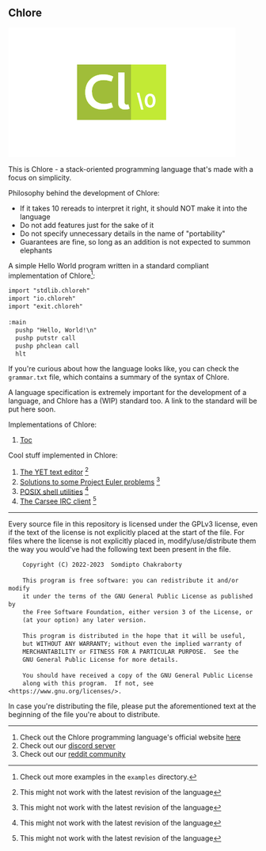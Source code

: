 Chlore
----

![Chlore logo](./chlore-logo.png)

This is Chlore - a stack-oriented programming language that's made with a focus on simplicity.

Philosophy behind the development of Chlore:
- If it takes 10 rereads to interpret it right, it should NOT make it into the language
- Do not add features just for the sake of it
- Do not specify unnecessary details in the name of "portability"
- Guarantees are fine, so long as an addition is not expected to summon elephants

A simple Hello World program written in a standard compliant implementation of Chlore[^1]:

[^1]: Check out more examples in the `examples` directory.

````
import "stdlib.chloreh"
import "io.chloreh"
import "exit.chloreh"

:main
  pushp "Hello, World!\n"
  pushp putstr call
  pushp phclean call
  hlt
````

If you're curious about how the language looks like, you can check the `grammar.txt` file, which contains a summary of the syntax of Chlore.

A language specification is extremely important for the development of a language, and Chlore has a (WIP) standard too. A link to the standard will be put here soon.

Implementations of Chlore:
1. [Toc](https://github.com/trap-representation/toc)

Cool stuff implemented in Chlore:
1. [The YET text editor](https://github.com/trap-representation/YET) [^2]
2. [Solutions to some Project Euler problems](https://github.com/trap-representation/Project-Euler) [^2]
3. [POSIX shell utilities](https://github.com/trap-representation/posix-shell-utilities) [^2]
4. [The Carsee IRC client](https://github.com/trap-representation/Carsee) [^2]

[^2]: This might not work with the latest revision of the language

----

Every source file in this repository is licensed under the GPLv3 license, even if the text of the license is not explicitly placed at the start of the file. For files where the license is not explicitly placed in, modify/use/distribute them the way you would've had the following text been present in the file.

```
    Copyright (C) 2022-2023  Somdipto Chakraborty

    This program is free software: you can redistribute it and/or modify
    it under the terms of the GNU General Public License as published by
    the Free Software Foundation, either version 3 of the License, or
    (at your option) any later version.

    This program is distributed in the hope that it will be useful,
    but WITHOUT ANY WARRANTY; without even the implied warranty of
    MERCHANTABILITY or FITNESS FOR A PARTICULAR PURPOSE.  See the
    GNU General Public License for more details.

    You should have received a copy of the GNU General Public License
    along with this program.  If not, see <https://www.gnu.org/licenses/>.
```

In case you're distributing the file, please put the aforementioned text at the beginning of the file you're about to distribute.

---

1. Check out the Chlore programming language's official website [here](https://trap-representation.github.io/Chlore/)
2. Check out our [discord server](https://discord.gg/5FCpR5eZyp)
3. Check out our [reddit community](https://www.reddit.com/r/Chlore)
